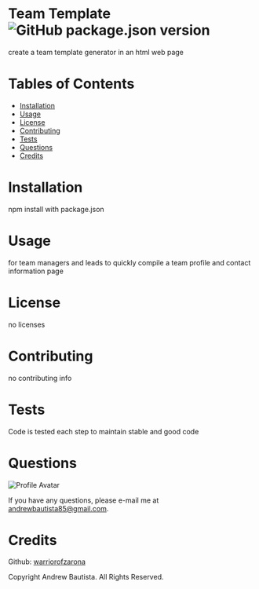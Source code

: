 
# Team Template ![GitHub package.json version](https://img.shields.io/github/package-json/v/WarriorofZarona/Team-Template)
create a team template generator in an html web page

# Tables of Contents
* [Installation](#installation)
* [Usage](#usage)
* [License](#license)
* [Contributing](#contributing)
* [Tests](#tests)
* [Questions](#questions)
* [Credits](#credits)

# Installation
npm install with package.json

# Usage
for team managers and leads to quickly compile a team profile and contact information page

# License
no licenses



# Contributing
no contributing info

# Tests
Code is tested each step to maintain stable and good code

# Questions
![Profile Avatar](https://avatars0.githubusercontent.com/u/56315576?v=4)

If you have any questions, please e-mail me at andrewbautista85@gmail.com.


# Credits

Github: [warriorofzarona](https://api.github.com/users/WarriorofZarona)


Copyright Andrew Bautista. All Rights Reserved.


